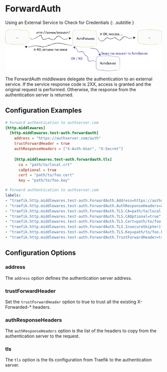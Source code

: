 # ForwardAuth

Using an External Service to Check for Credentials
{: .subtitle }

![AuthForward](../assets/img/middleware/authforward.png)

The ForwardAuth middleware delegate the authentication to an external service.
If the service response code is 2XX, access is granted and the original request is performed.
Otherwise, the response from the authentication server is returned.

## Configuration Examples

```toml tab="File"
# Forward authentication to authserver.com
[http.middlewares]
  [http.middlewares.test-auth.forwardauth]
    address = "https://authserver.com/auth"
    trustForwardHeader = true
    authResponseHeaders = ["X-Auth-User", "X-Secret"]

    [http.middlewares.test-auth.forwardauth.tls]
      ca = "path/to/local.crt"
      caOptional = true
      cert = "path/to/foo.cert"
      key = "path/to/foo.key"      
```

```yaml tab="Docker"
# Forward authentication to authserver.com
labels:
- "traefik.http.middlewares.test-auth.ForwardAuth.Address=https://authserver.com/auth"
- "traefik.http.middlewares.test-auth.ForwardAuth.AuthResponseHeaders=X-Auth-User, X-Secret"
- "traefik.http.middlewares.test-auth.ForwardAuth.TLS.CA=path/to/local.crt"
- "traefik.http.middlewares.test-auth.ForwardAuth.TLS.CAOptional=true"
- "traefik.http.middlewares.test-auth.ForwardAuth.TLS.Cert=path/to/foo.cert"
- "traefik.http.middlewares.test-auth.ForwardAuth.TLS.InsecureSkipVerify=true"
- "traefik.http.middlewares.test-auth.ForwardAuth.TLS.Key=path/to/foo.key"
- "traefik.http.middlewares.test-auth.ForwardAuth.TrustForwardHeader=true"
```

## Configuration Options

### address

The `address` option defines the authentication server address.

### trustForwardHeader

Set the `trustForwardHeader` option to true to trust all the existing X-Forwarded-* headers.

### authResponseHeaders

The `authResponseHeaders` option is the list of the headers to copy from the authentication server to the request.

### tls

The `tls` option is the tls configuration from Traefik to the authentication server.
